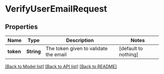# VerifyUserEmailRequest


## Properties
Name | Type | Description | Notes
------------ | ------------- | ------------- | -------------
**token** | **String** | The token given to validate the email | [default to nothing]


[[Back to Model list]](../README.md#models) [[Back to API list]](../README.md#api-endpoints) [[Back to README]](../README.md)


